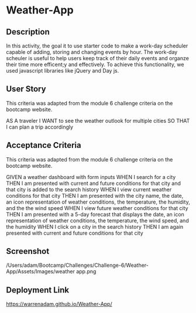 # Weather-App


## Description

In this activity, the goal it to use starter code to make a work-day scheduler capable of adding, storing and changing events by hour. The work-day scheuler is useful to help users keep track of their daily events and organze their time more efficent;y and effectively. To achieve this functionality, we used javascript libraries like jQuery and Day js.


## User Story

This criteria was adapted from the module 6 challenge criteria on the bootcamp website.

AS A traveler
I WANT to see the weather outlook for multiple cities
SO THAT I can plan a trip accordingly


## Acceptance Criteria

This criteria was adapted from the module 6 challenge criteria on the bootcamp website.

GIVEN a weather dashboard with form inputs
WHEN I search for a city
THEN I am presented with current and future conditions for that city and that city is added to the search history
WHEN I view current weather conditions for that city
THEN I am presented with the city name, the date, an icon representation of weather conditions, the temperature, the humidity, and the the wind speed
WHEN I view future weather conditions for that city
THEN I am presented with a 5-day forecast that displays the date, an icon representation of weather conditions, the temperature, the wind speed, and the humidity
WHEN I click on a city in the search history
THEN I am again presented with current and future conditions for that city

## Screenshot

/Users/adam/Bootcamp/Challenges/Challenge-6/Weather-App/Assets/Images/weather app.png

## Deployment Link
https://warrenadam.github.io/Weather-App/



